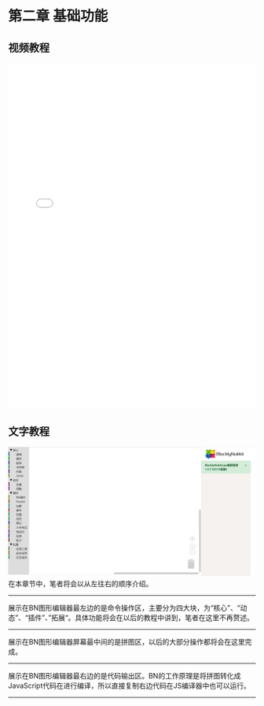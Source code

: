 # **第二章 基础功能**         
## **视频教程**         
<iframe src="//player.bilibili.com/player.html?aid=796608185&aid=796608185&cid=220880921&page=1" scrolling="no" border="0"  frameborder=0 width="100%" height="700 px" framespacing="0" allowfullscreen="true"> </iframe>         
         
## **文字教程**         
![](../images/2.png)         
在本章节中，笔者将会以从左往右的顺序介绍。         
*****         
展示在BN图形编辑器最左边的是命令操作区，主要分为四大块，为“核心”、“动态”、“插件”、”拓展“。具体功能将会在以后的教程中讲到，笔者在这里不再赘述。         
*****         
展示在BN图形编辑器屏幕最中间的是拼图区，以后的大部分操作都将会在这里完成。         
*****         
展示在BN图形编辑器最右边的是代码输出区。BN的工作原理是将拼图转化成JavaScript代码在进行编译，所以直接复制右边代码在JS编译器中也可以运行。         
         
*****